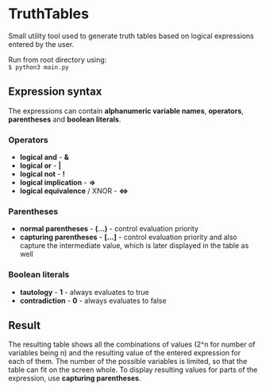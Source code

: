 # TruthTables
Small utility tool used to generate truth tables based on logical expressions entered by the user.

Run from root directory using:\
`$ python3 main.py`

## Expression syntax
The expressions can contain **alphanumeric variable names**, **operators**, **parentheses** and **boolean literals**.

### Operators
- **logical and** - **&**
- **logical or** - **|**
- **logical not** - **!**
- **logical implication** - **=>**
- **logical equivalence** / XNOR - **<=>**

### Parentheses
- **normal parentheses** - **(...)** - control evaluation priority
- **capturing parentheses** - **[...]** - control evaluation priority and also capture the intermediate value, which is later displayed in the table as well

### Boolean literals
- **tautology** - **1** - always evaluates to true
- **contradiction** - **0** - always evaluates to false


## Result
The resulting table shows all the combinations of values (2^n for number of variables being n) and the resulting value of the entered expression
for each of them. The number of the possible variables is limited, so that the table can fit on the screen whole. To display resulting values for parts
of the expression, use **capturing parentheses**.
